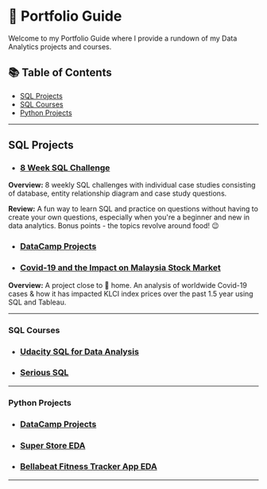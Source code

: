 # 🔑 Portfolio Guide

Welcome to my Portfolio Guide where I provide a rundown of my Data Analytics projects and courses.

## 📚 Table of Contents

- [SQL Projects](#sql-projects)
- [SQL Courses](#sql-courses)
- [Python Projects](#python-projects)

***

## SQL Projects

- ### [8 Week SQL Challenge](https://github.com/katiehuangx/8-Week-SQL-Challenge)

**Overview:** 8 weekly SQL challenges with individual case studies consisting of database, entity relationship diagram and case study questions. 

**Review:** A fun way to learn SQL and practice on questions without having to create your own questions, especially when you're a beginner and new in data analytics. Bonus points - the topics revolve around food! 😉

- ### [DataCamp Projects](https://github.com/katiehuangx/DataCamp-Projects)

- ### [Covid-19 and the Impact on Malaysia Stock Market](https://github.com/katiehuangx/Covid-19-and-Impact-on-Malaysia-stock-market)

**Overview:** A project close to 🏡 home. An analysis of worldwide Covid-19 cases & how it has impacted KLCI index prices over the past 1.5 year using SQL and Tableau.

***

### SQL Courses

- ### [Udacity SQL for Data Analysis](https://github.com/katiehuangx/Udacity-SQL-for-Data-Analysis)

- ### [Serious SQL](https://github.com/katiehuangx/Serious-SQL)

***

### Python Projects

- ### [DataCamp Projects](https://github.com/katiehuangx/DataCamp-Projects)

- ### [Super Store EDA](https://github.com/katiehuangx/The-Sparks-Foundation-Internship)

- ### [Bellabeat Fitness Tracker App EDA](https://github.com/katiehuangx/Google-Data-Analytics-Capstone)

***
